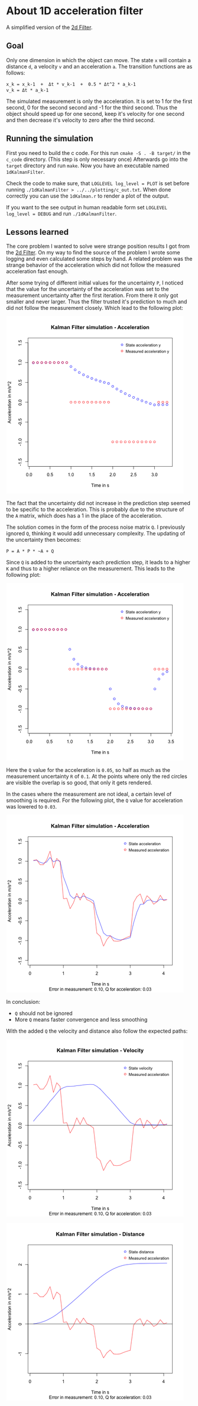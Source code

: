 # About 1D acceleration filter

A simplified version of the [2d Filter](../2d_filter/About2DFilter.md).

## Goal

Only one dimension in which the object can move.
The state `x` will contain a distance `d`, a velocity `v` and an acceleration `a`.
The transition functions are as follows:

```
x_k = x_k-1  +  Δt * v_k-1  +  0.5 * Δt^2 * a_k-1
v_k = Δt * a_k-1
```

The simulated measurement is only the acceleration.
It is set to 1 for the first second, 0 for the second second and -1 for the third second.
Thus the object should speed up for one second, keep it's velocity for one second and then decrease it's velocity to zero after the third second.

## Running the simulation

First you need to build the c code.
For this run `cmake -S . -B target/` in the `c_code` directory.
(This step is only necessary once)
Afterwards go into the `target` directory and run `make`.
Now you have an executable named `1dKalmanFilter`.

Check the code to make sure, that `LOGLEVEL log_level = PLOT` is set before running `./1dKalmanFilter > ../../plotting/c_out.txt`. When done correctly you can use the `1dKalman.r` to render a plot of the output.

If you want to the see output in human readable form set `LOGLEVEL log_level = DEBUG` and run `./1dKalmanFilter`.

## Lessons learned

The core problem I wanted to solve were strange position results I got from the [2d Filter](../2d_filter/About2DFilter.md).
On my way to find the source of the problem I wrote some logging and even calculated some steps by hand.
A related problem was the strange behavior of the acceleration which did not follow the measured acceleration fast enough.

After some trying of different initial values for the uncertainty `P`, I noticed that the value for the uncertainty of the acceleration was set to the measurement uncertainty after the first iteration. From there it only got smaller and never larger. Thus the filter trusted it's prediction to much and did not follow the measurement closely. Which lead to the following plot:

![](images/plot_slow_acc.png)

The fact that the uncertainty did not increase in the prediction step seemed to be specific to the acceleration. This is probably due to the structure of the `A` matrix, which does has a 1 in the place of the acceleration.

The solution comes in the form of the process noise matrix `Q`.
I previously ignored `Q`, thinking it would add unnecessary complexity.
The updating of the uncertainty then becomes:
```
P = A * P * ~A + Q
```
Since `Q` is added to the uncertainty each prediction step, it leads to a higher `K` and thus to a higher reliance on the measurement.
This leads to the following plot:

![](images/plot_fast_acc.png)

Here the `Q` value for the acceleration is `0.05`, so half as much as the measurement uncertainty `R` of `0.1`.
At the points where only the red circles are visible the overlap is so good, that only it gets rendered.

In the cases where the measurement are not ideal, a certain level of smoothing is required. 
For the following plot, the `Q` value for acceleration was lowered to `0.03`.

![](images/plot_imperfect_acc.png)

In conclusion:
- `Q` should not be ignored
- More `Q` means faster convergence and less smoothing

With the added `Q` the velocity and distance also follow the expected paths:

![](images/plot_vel.png)

![](images/plot_dist.png)

